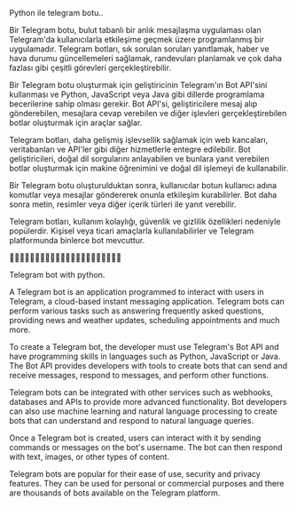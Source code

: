 Python ile telegram botu..

Bir Telegram botu, bulut tabanlı bir anlık mesajlaşma uygulaması olan Telegram'da kullanıcılarla etkileşime geçmek üzere programlanmış bir uygulamadır. Telegram botları, sık sorulan soruları yanıtlamak, haber ve hava durumu güncellemeleri sağlamak, randevuları planlamak ve çok daha fazlası gibi çeşitli görevleri gerçekleştirebilir.

Bir Telegram botu oluşturmak için geliştiricinin Telegram'ın Bot API'sini kullanması ve Python, JavaScript veya Java gibi dillerde programlama becerilerine sahip olması gerekir. Bot API'si, geliştiricilere mesaj alıp gönderebilen, mesajlara cevap verebilen ve diğer işlevleri gerçekleştirebilen botlar oluşturmak için araçlar sağlar.

Telegram botları, daha gelişmiş işlevsellik sağlamak için web kancaları, veritabanları ve API'ler gibi diğer hizmetlerle entegre edilebilir. Bot geliştiricileri, doğal dil sorgularını anlayabilen ve bunlara yanıt verebilen botlar oluşturmak için makine öğrenimini ve doğal dil işlemeyi de kullanabilir.

Bir Telegram botu oluşturulduktan sonra, kullanıcılar botun kullanıcı adına komutlar veya mesajlar göndererek onunla etkileşim kurabilirler. Bot daha sonra metin, resimler veya diğer içerik türleri ile yanıt verebilir.

Telegram botları, kullanım kolaylığı, güvenlik ve gizlilik özellikleri nedeniyle popülerdir. Kişisel veya ticari amaçlarla kullanılabilirler ve Telegram platformunda binlerce bot mevcuttur.



🚀🚀🚀🚀🚀🚀🚀🚀🚀🚀🚀🚀🚀🚀🚀🚀🚀🚀🚀🚀🚀🚀



Telegram bot with python.

A Telegram bot is an application programmed to interact with users in Telegram, a cloud-based instant messaging application. Telegram bots can perform various tasks such as answering frequently asked questions, providing news and weather updates, scheduling appointments and much more.

To create a Telegram bot, the developer must use Telegram's Bot API and have programming skills in languages ​​such as Python, JavaScript or Java. The Bot API provides developers with tools to create bots that can send and receive messages, respond to messages, and perform other functions.

Telegram bots can be integrated with other services such as webhooks, databases and APIs to provide more advanced functionality. Bot developers can also use machine learning and natural language processing to create bots that can understand and respond to natural language queries.

Once a Telegram bot is created, users can interact with it by sending commands or messages on the bot's username. The bot can then respond with text, images, or other types of content.

Telegram bots are popular for their ease of use, security and privacy features. They can be used for personal or commercial purposes and there are thousands of bots available on the Telegram platform.
